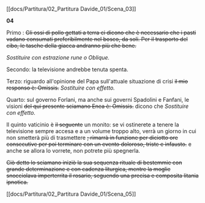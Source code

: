 [[docs/Partitura/02_Partitura Davide_01/Scena_03]]      

**04**

Primo : ~~Gli ossi di pollo gettati a terra ci dicono che è necessario che i pasti vadano consumati preferibilmente nel bosco, da soli. Per il trasporto del cibo, le tasche della giacca andranno più che bene.~~

*Sostituire con estrazione rune o Oblique.*

Secondo: la televisione andrebbe tenuta spenta.

Terzo: riguardo all'opinione del Papa sull'attuale situazione di crisi ~~il mio responso è: Omissis.~~ *Sostituire con effetto.*

Quarto: sul governo Forlani, ma anche sui governi Spadolini e Fanfani, le visioni ~~del qui presente sciamano Enea è: Omissis.~~ dicono che *Sostituire con effetto.*

Il quinto vaticinio è ~~il seguente~~ un monito: se vi ostinerete a tenere la televisione sempre accesa e a un volume troppo alto, verrà un giorno in cui non smetterà più di trasmettere ~~; rimarrà in funzione per diciotto ore consecutive per poi terminare con un evento doloroso, triste e infausto.~~ e anche se allora lo vorrete, non potrete più spegnerla.

~~Ciò detto lo sciamano iniziò la sua sequenza rituale di bestemmie con grande determinazione e con cadenza liturgica, mentre la moglie snocciolava imperterrita il rosario, seguendo una precisa e composita litania ipnotica.~~

[[docs/Partitura/02_Partitura Davide_01/Scena_05]]